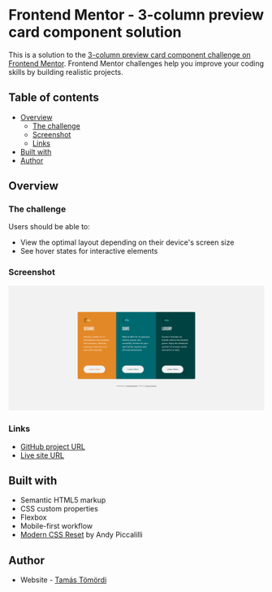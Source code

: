 # Frontend Mentor - 3-column preview card component solution

This is a solution to the [3-column preview card component challenge on Frontend Mentor](https://www.frontendmentor.io/challenges/3column-preview-card-component-pH92eAR2-). Frontend Mentor challenges help you improve your coding skills by building realistic projects. 

## Table of contents

- [Overview](#overview)
  - [The challenge](#the-challenge)
  - [Screenshot](#screenshot)
  - [Links](#links)
- [Built with](#built-with)
- [Author](#author)

## Overview

### The challenge

Users should be able to:

- View the optimal layout depending on their device's screen size
- See hover states for interactive elements

### Screenshot

![Screenshot of my solution](./design/screenshot.png)

### Links

- [GitHub project URL](https://github.com/tamastomordi/3-column-preview-card-component)
- [Live site URL](https://gifted-wescoff-4e5ea5.netlify.app)

## Built with

- Semantic HTML5 markup
- CSS custom properties
- Flexbox
- Mobile-first workflow
- [Modern CSS Reset](https://github.com/andy-piccalilli/modern-css-reset) by Andy Piccalilli

## Author

- Website - [Tamás Tömördi](https://www.tomordi.com)